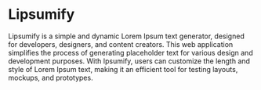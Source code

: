 # Lipsumify
Lipsumify is a simple and dynamic Lorem Ipsum text generator, designed for developers, designers, and content creators. This web application simplifies the process of generating placeholder text for various design and development purposes. With Ipsumify, users can customize the length and style of Lorem Ipsum text, making it an efficient tool for testing layouts, mockups, and prototypes.
